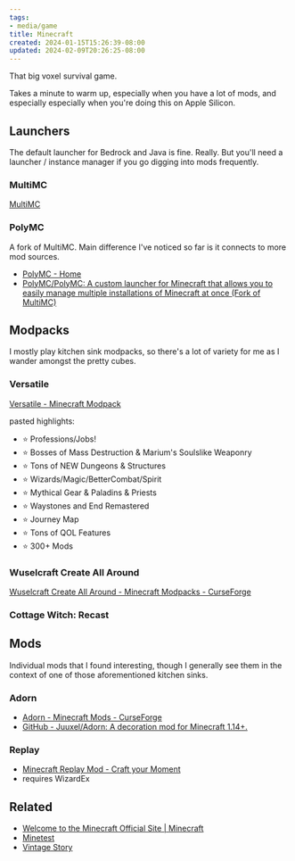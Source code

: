 ```yaml
---
tags:
- media/game
title: Minecraft
created: 2024-01-15T15:26:39-08:00
updated: 2024-02-09T20:26:25-08:00
---
```


That big voxel survival game.

Takes a minute to warm up, especially when you have a lot of mods, and especially especially when you're doing this on Apple Silicon.

## Launchers

The default launcher for Bedrock and Java is fine. Really. But you'll need a launcher / instance manager if you go digging into mods frequently.

### MultiMC

[MultiMC](https://multimc.org/)

### PolyMC

A fork of MultiMC. Main difference I've noticed so far is it connects to more mod sources.

* [PolyMC - Home](https://polymc.org/)
* [PolyMC/PolyMC: A custom launcher for Minecraft that allows you to easily manage multiple installations of Minecraft at once (Fork of MultiMC)](https://github.com/PolyMC/PolyMC)

## Modpacks

I mostly play kitchen sink modpacks, so there's a lot of variety for me as I wander amongst the pretty cubes.

### Versatile

[Versatile - Minecraft Modpack](https://modrinth.com/modpack/versatile)

pasted highlights:

* ⭐ Professions/Jobs!
* ⭐ Bosses of Mass Destruction & Marium's Soulslike Weaponry
* ⭐ Tons of NEW Dungeons & Structures
* ⭐ Wizards/Magic/BetterCombat/Spirit
* ⭐ Mythical Gear & Paladins & Priests
* ⭐ Waystones and End Remastered
* ⭐ Journey Map
* ⭐ Tons of QOL Features
* ⭐ 300+ Mods

### Wuselcraft Create All Around

[Wuselcraft Create All Around - Minecraft Modpacks - CurseForge](https://www.curseforge.com/minecraft/modpacks/wuselcraft-create-all-around)

### Cottage Witch: Recast

## Mods

Individual mods that I found interesting, though I generally see them in the context of one of those aforementioned kitchen sinks.

### Adorn

* [Adorn - Minecraft Mods - CurseForge](https://www.curseforge.com/minecraft/mc-mods/adorn)
* [GitHub - Juuxel/Adorn: A decoration mod for Minecraft 1.14+.](https://github.com/Juuxel/Adorn)

### Replay

* [Minecraft Replay Mod - Craft your Moment](https://www.replaymod.com/)
* requires WizardEx

## Related

* [Welcome to the Minecraft Official Site | Minecraft](https://www.minecraft.net/en-us)
* [Minetest](Minetest.md)
* [Vintage Story](Vintage%20Story.md)
